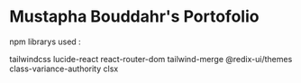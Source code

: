 # Mustapha Bouddahr's Portofolio

npm librarys used :

tailwindcss
lucide-react
react-router-dom
tailwind-merge
@redix-ui/themes
class-variance-authority
clsx
